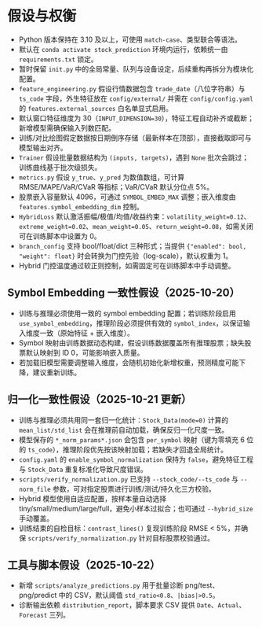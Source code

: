 # 假设与权衡

- Python 版本保持在 3.10 及以上，可使用 `match-case`、类型联合等语法。
- 默认在 `conda activate stock_prediction` 环境内运行，依赖统一由 `requirements.txt` 锁定。
- 暂时保留 `init.py` 中的全局常量、队列与设备设定，后续重构再拆分为模块化配置。
- `feature_engineering.py` 假设行情数据包含 `trade_date`（八位字符串）与 `ts_code` 字段，外生特征放在 `config/external/` 并需在 `config/config.yaml` 的 `features.external_sources` 白名单显式启用。
- 默认窗口特征维度为 30（`INPUT_DIMENSION=30`），特征工程自动补齐或截断；新增模型需确保输入列数匹配。
- 训练/对比绘图假定数据按日期倒序存储（最新样本在顶部），直接截取即可与模型输出对齐。
- `Trainer` 假设批量数据结构为 `(inputs, targets)`，遇到 `None` 批次会跳过；训练曲线基于批次级损失。
- `metrics.py` 假设 `y_true`、`y_pred` 为数值数组，可计算 RMSE/MAPE/VaR/CVaR 等指标；VaR/CVaR 默认分位点 5%。
- 股票嵌入容量默认 4096，可通过 `SYMBOL_EMBED_MAX` 调整；嵌入维度由 `features.symbol_embedding_dim` 控制。
- `HybridLoss` 默认激活振幅/极值/均值/收益约束：`volatility_weight=0.12`、`extreme_weight=0.02`、`mean_weight=0.05`、`return_weight=0.08`，如需关闭可在训练脚本中设置为 0。
- `branch_config` 支持 bool/float/dict 三种形式；当提供 `{"enabled": bool, "weight": float}` 时会转换为门控先验（log-scale），默认权重为 1。
- Hybrid 门控温度通过软正则控制，如需固定可在训练脚本中手动调整。

## Symbol Embedding 一致性假设（2025-10-20）
- 训练与推理必须使用一致的 symbol embedding 配置；若训练阶段启用 `use_symbol_embedding`，推理阶段必须提供有效的 `symbol_index`，以保证输入维度一致（原始特征 + 嵌入维度）。
- Symbol 映射由训练数据动态构建，假设训练数据覆盖所有推理股票；缺失股票默认映射到 ID 0，可能影响嵌入质量。
- 若加载旧模型需要调整输入维度，会随机初始化新增权重，预测精度可能下降，建议重新训练。

## 归一化一致性假设（2025-10-21 更新）
- 训练与推理必须共用同一套归一化统计：`Stock_Data(mode=0)` 计算的 `mean_list/std_list` 会在推理前自动加载，确保反归一化尺度一致。
- 模型保存的 `*_norm_params*.json` 会包含 `per_symbol` 映射（键为零填充 6 位的 `ts_code`），推理阶段优先按该映射加载；若缺失才回退全局统计。
- `config.yaml` 的 `enable_symbol_normalization` 保持为 `false`，避免特征工程与 `Stock_Data` 重复标准化导致尺度错误。
- `scripts/verify_normalization.py` 已支持 `--stock_code/--ts_code` 与 `--norm_file` 参数，可对指定股票进行训练/测试/持久化三方校验。
- Hybrid 模型使用自适应配置，按样本量自动选择 tiny/small/medium/large/full，避免小样本过拟合；也可通过 `--hybrid_size` 手动覆盖。
- 训练结束的自检目标：`contrast_lines()` 复现训练阶段 RMSE < 5%，并确保 `scripts/verify_normalization.py` 针对目标股票校验通过。

## 工具与脚本假设（2025-10-22）
- 新增 `scripts/analyze_predictions.py` 用于批量诊断 png/test、png/predict 中的 CSV，默认阈值 `std_ratio<0.8`、`|bias|>0.5`。
- 诊断输出依赖 `distribution_report`，脚本要求 CSV 提供 `Date`、`Actual`、`Forecast` 三列。
